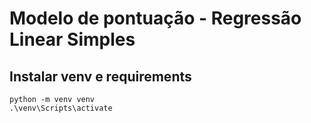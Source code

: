 # Modelo de pontuação - Regressão Linear Simples

## Instalar venv e requirements
```
python -m venv venv
.\venv\Scripts\activate
```
